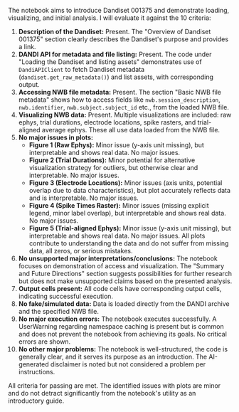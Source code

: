 The notebook aims to introduce Dandiset 001375 and demonstrate loading, visualizing, and initial analysis. I will evaluate it against the 10 criteria:

1.  **Description of the Dandiset:** Present. The "Overview of Dandiset 001375" section clearly describes the Dandiset's purpose and provides a link.
2.  **DANDI API for metadata and file listing:** Present. The code under "Loading the Dandiset and listing assets" demonstrates use of `DandiAPIClient` to fetch Dandiset metadata (`dandiset.get_raw_metadata()`) and list assets, with corresponding output.
3.  **Accessing NWB file metadata:** Present. The section "Basic NWB file metadata" shows how to access fields like `nwb.session_description`, `nwb.identifier`, `nwb.subject.subject_id` etc., from the loaded NWB file.
4.  **Visualizing NWB data:** Present. Multiple visualizations are included: raw ephys, trial durations, electrode locations, spike rasters, and trial-aligned average ephys. These all use data loaded from the NWB file.
5.  **No major issues in plots:**
    *   **Figure 1 (Raw Ephys):** Minor issue (y-axis unit missing), but interpretable and shows real data. No major issues.
    *   **Figure 2 (Trial Durations):** Minor potential for alternative visualization strategy for outliers, but otherwise clear and interpretable. No major issues.
    *   **Figure 3 (Electrode Locations):** Minor issues (axis units, potential overlap due to data characteristics), but plot accurately reflects data and is interpretable. No major issues.
    *   **Figure 4 (Spike Times Raster):** Minor issues (missing explicit legend, minor label overlap), but interpretable and shows real data. No major issues.
    *   **Figure 5 (Trial-aligned Ephys):** Minor issue (y-axis unit missing), but interpretable and shows real data. No major issues.
    All plots contribute to understanding the data and do not suffer from missing data, all zeros, or serious mistakes.
6.  **No unsupported major interpretations/conclusions:** The notebook focuses on demonstration of access and visualization. The "Summary and Future Directions" section suggests possibilities for further research but does not make unsupported claims based on the presented analysis.
7.  **Output cells present:** All code cells have corresponding output cells, indicating successful execution.
8.  **No fake/simulated data:** Data is loaded directly from the DANDI archive and the specified NWB file.
9.  **No major execution errors:** The notebook executes successfully. A UserWarning regarding namespace caching is present but is common and does not prevent the notebook from achieving its goals. No critical errors are shown.
10. **No other major problems:** The notebook is well-structured, the code is generally clear, and it serves its purpose as an introduction. The AI-generated disclaimer is noted but not considered a problem per instructions.

All criteria for passing are met. The identified issues with plots are minor and do not detract significantly from the notebook's utility as an introductory guide.